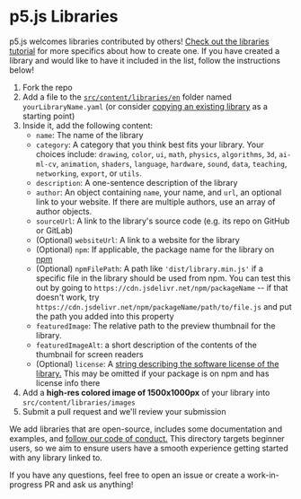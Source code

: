 # p5.js Libraries

p5.js welcomes libraries contributed by others! <a href="https://github.com/processing/p5.js/blob/main/contributor_docs/creating_libraries.md">Check out the libraries tutorial</a> for more specifics about how to create one. If you have created a library and would like to have it included in the list, follow the instructions below!

1. Fork the repo
2. Add a file to the <a href="/p5.js-website/src/content/libraries/en/">`src/content/libraries/en`</a> folder named `yourLibraryName.yaml` (or consider <a href="src/content/libraries/en/p5.warp.yaml">copying an existing library</a> as a starting point)
3. Inside it, add the following content:
   - `name`: The name of the library
   - `category`: A category that you think best fits your library. Your choices include: `drawing`, `color`, `ui`, `math`, `physics`, `algorithms`, `3d`, `ai-ml-cv`, `animation`, `shaders`, `language`, `hardware`, `sound`, `data`, `teaching`, `networking`, `export`, or `utils`.
   - `description`: A one-sentence description of the library
   - `author`: An object containing `name`, your name, and `url`, an optional link to your website. If there are multiple authors, use an array of author objects.
   - `sourceUrl`: A link to the library's source code (e.g. its repo on GitHub or GitLab)
   - (Optional) `websiteUrl`: A link to a website for the library
   - (Optional) `npm`: If applicable, the package name for the library on <a href="https://www.npmjs.com/">npm</a>
   - (Optional) `npmFilePath`: A path like `'dist/library.min.js'` if a specific file in the library should be used from npm. You can test this out by going to `https://cdn.jsdelivr.net/npm/packageName` -- if that doesn't work, try `https://cdn.jsdelivr.net/npm/packageName/path/to/file.js` and put the path you added into this property
   - `featuredImage`: The relative path to the preview thumbnail for the library.
   - `featuredImageAlt`: a short description of the contents of the thumbnail for screen readers
   - (Optional) `license`: A <a href="https://docs.npmjs.com/cli/v10/configuring-npm/package-json#license">string describing the software license of the library.</a> This may be omitted if your package is on npm and has license info there
4. Add a **high-res colored image of 1500x1000px** of your library into `src/content/libraries/images`
5. Submit a pull request and we'll review your submission

We add libraries that are open-source, includes some documentation and examples, and <a href="https://github.com/processing/p5.js/blob/main/CODE_OF_CONDUCT.md">follow our code of conduct.</a> This directory targets beginner users, so we aim to ensure users have a smooth experience getting started with any library linked to.

If you have any questions, feel free to open an issue or create a work-in-progress PR and ask us anything!
